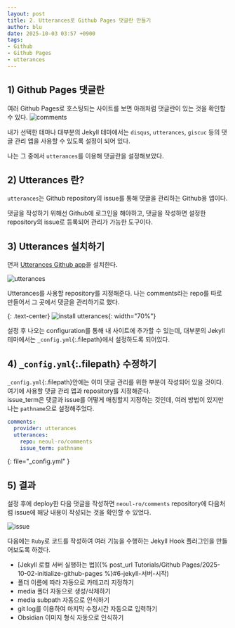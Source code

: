 ```yaml
---
layout: post
title: 2. Utterances로 Github Pages 댓글란 만들기
author: blu
date: 2025-10-03 03:57 +0900
tags:
- Github
- Github Pages
- utterances
---
```


## 1) Github Pages 댓글란

여러 Github Pages로 호스팅되는 사이트를 보면 아래처럼 댓글란이 있는 것을 확인할 수 있다.
![comments](image3.png)

내가 선택한 테마나 대부분의 Jekyll 테마에서는 `disqus`, `utterances`, `giscuc` 등의 댓글 관리 앱을 사용할 수 있도록 설정이 되어 있다.

나는 그 중에서 `utterances`를 이용해 댓글란을 설정해보았다.

## 2) Utterances 란?

`utterances`는 Github repository의 issue를 통해 댓글을 관리하는 Github용 앱이다.

댓글을 작성하기 위해선 Github에 로그인을 해야하고, 댓글을 작성하면 설정한 repository의 issue로 등록되어 관리가 가능한 도구이다.

## 3) Utterances 설치하기

먼저 [Utterances Github app](https://github.com/apps/utterances)을 설치한다.

![utterances](image.png)

Utterances를 사용할 repository를 지정해준다. 나는 comments라는 repo를 따로 만들어서 그 곳에서 댓글을 관리하기로 했다.  

{: .text-center}
![install utterances](image2.png){: width="70%"}

설정 후 나오는 configuration를 통해 내 사이트에 추가할 수 있는데, 대부분의 Jekyll 테마에서는 `_config.yml`{:.filepath}에서 설정하도록 되어있다.

## 4) `_config.yml`{:.filepath} 수정하기

`_config.yml`{:.filepath}안에는 이미 댓글 관리를 위한 부분이 작성되어 있을 것이다. 여기에 사용할 댓글 관리 앱과 repository를 지정해준다.  
issue_term은 댓글과 issue를 어떻게 매칭할지 지정하는 것인데, 여러 방법이 있지만 나는 `pathname`으로 설정해주었다.

~~~yaml
comments:
  provider: utterances
  utterances:
    repo: neoul-ro/comments
    issue_term: pathname
~~~
{: file="_config.yml" }

## 5) 결과

설정 후에 deploy한 다음 댓글을 작성하면 `neoul-ro/comments` repository에 다음처럼 issue에 해당 내용이 작성되는 것을 확인할 수 있었다.

![issue](image4.png)



다음에는 `Ruby`로 코드를 작성하여 여러 기능을 수행하는 Jekyll Hook 플러그인을 만들어보도록 하겠다.


- [Jekyll 로컬 서버 실행하는 법]({% post_url Tutorials/Github Pages/2025-10-02-initialize-github-pages %}#6-jekyll-서버-시작)
- 폴더 이름에 따라 자동으로 카테고리 지정하기
- media 폴더 자동으로 생성/삭제하기
- media subpath 자동으로 인식하기
- git log를 이용하여 마지막 수정시간 자동으로 입력하기
- Obsidian 이미지 형식 자동으로 인식하기